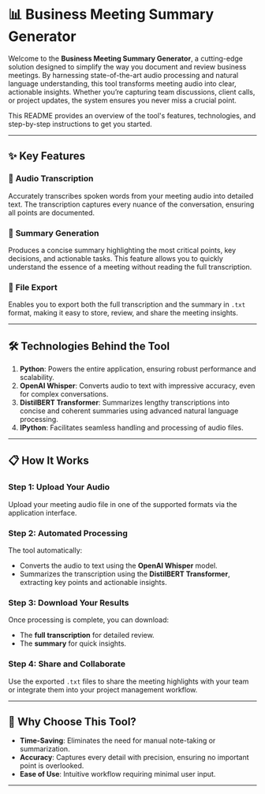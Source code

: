 # 📊 **Business Meeting Summary Generator**  

Welcome to the **Business Meeting Summary Generator**, a cutting-edge solution designed to simplify the way you document and review business meetings. By harnessing state-of-the-art audio processing and natural language understanding, this tool transforms meeting audio into clear, actionable insights. Whether you’re capturing team discussions, client calls, or project updates, the system ensures you never miss a crucial point.  

This README provides an overview of the tool's features, technologies, and step-by-step instructions to get you started.  

---

## ✨ **Key Features**  

### 🎤 **Audio Transcription**  
Accurately transcribes spoken words from your meeting audio into detailed text. The transcription captures every nuance of the conversation, ensuring all points are documented.  

### 📑 **Summary Generation**  
Produces a concise summary highlighting the most critical points, key decisions, and actionable tasks. This feature allows you to quickly understand the essence of a meeting without reading the full transcription.  

### 💾 **File Export**  
Enables you to export both the full transcription and the summary in `.txt` format, making it easy to store, review, and share the meeting insights.  

---

## 🛠️ **Technologies Behind the Tool**  

1. **Python**: Powers the entire application, ensuring robust performance and scalability.  
2. **OpenAI Whisper**: Converts audio to text with impressive accuracy, even for complex conversations.  
3. **DistilBERT Transformer**: Summarizes lengthy transcriptions into concise and coherent summaries using advanced natural language processing.  
4. **IPython**: Facilitates seamless handling and processing of audio files.  

---

## 📋 **How It Works**  

### **Step 1: Upload Your Audio**  
Upload your meeting audio file in one of the supported formats via the application interface.  

### **Step 2: Automated Processing**  
The tool automatically:  
- Converts the audio to text using the **OpenAI Whisper** model.  
- Summarizes the transcription using the **DistilBERT Transformer**, extracting key points and actionable insights.  

### **Step 3: Download Your Results**  
Once processing is complete, you can download:  
- The **full transcription** for detailed review.  
- The **summary** for quick insights.  

### **Step 4: Share and Collaborate**  
Use the exported `.txt` files to share the meeting highlights with your team or integrate them into your project management workflow.  

---

## 🚀 **Why Choose This Tool?**  

- **Time-Saving**: Eliminates the need for manual note-taking or summarization.  
- **Accuracy**: Captures every detail with precision, ensuring no important point is overlooked.  
- **Ease of Use**: Intuitive workflow requiring minimal user input.  

---

